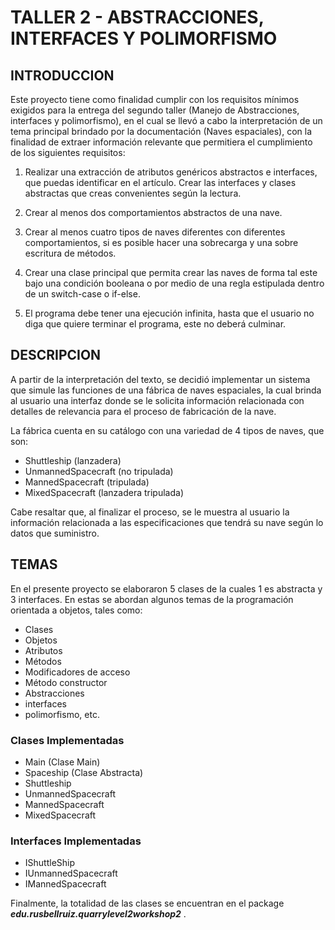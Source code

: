 # TALLER 2 - ABSTRACCIONES, INTERFACES Y POLIMORFISMO

## INTRODUCCION

Este proyecto tiene como finalidad cumplir con los requisitos mínimos exigidos para la entrega del segundo taller (Manejo de Abstracciones, interfaces y polimorfismo), en el cual se llevó a cabo la interpretación de un tema principal brindado por la documentación (Naves espaciales), con la finalidad de extraer información relevante que permitiera el cumplimiento de los siguientes requisitos:

1.  Realizar una extracción de atributos genéricos abstractos e interfaces, que puedas identificar en el artículo. Crear las interfaces y clases abstractas que creas convenientes según la lectura.

2. Crear al menos dos comportamientos abstractos de una nave.

3. Crear al menos cuatro tipos de naves diferentes con diferentes comportamientos, si es posible hacer una sobrecarga y una sobre escritura de métodos.

4. Crear una clase principal que permita crear las naves de forma tal este bajo una condición booleana o por medio de una regla estipulada dentro de un switch-case o if-else.

5. El programa debe tener una ejecución infinita, hasta que el usuario no diga que quiere terminar el programa, este no deberá culminar.

## DESCRIPCION

A partir de la interpretación del texto, se decidió implementar un sistema que simule las funciones de una fábrica de naves espaciales, la cual brinda al usuario una interfaz donde se le solicita información relacionada con detalles de relevancia para el proceso de fabricación de la nave.

La fábrica cuenta en su catálogo con una variedad de 4 tipos de naves, que son:

- Shuttleship (lanzadera)
- UnmannedSpacecraft (no tripulada)
- MannedSpacecraft (tripulada)
- MixedSpacecraft (lanzadera tripulada)

Cabe resaltar que, al finalizar el proceso, se le muestra al usuario la información relacionada a las especificaciones que tendrá su nave según lo datos que suministro.

## TEMAS

En el presente proyecto se elaboraron 5 clases de la cuales 1 es abstracta y 3 interfaces. En estas se abordan algunos temas de la programación orientada a objetos, tales como:

- Clases
- Objetos
- Atributos
- Métodos
- Modificadores de acceso
- Método constructor
- Abstracciones
- interfaces
- polimorfismo, etc.

### Clases Implementadas
- Main (Clase Main)
- Spaceship (Clase Abstracta)
- Shuttleship
- UnmannedSpacecraft
- MannedSpacecraft
- MixedSpacecraft

### Interfaces Implementadas
- IShuttleShip
- IUnmannedSpacecraft
- IMannedSpacecraft

Finalmente, la totalidad de las clases se encuentran en el package ***edu.rusbellruiz.quarrylevel2workshop2*** .

